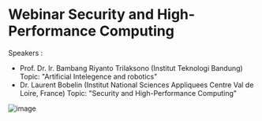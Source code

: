 # Webinar Security and High-Performance Computing
Speakers :
* Prof. Dr. Ir. Bambang Riyanto Trilaksono (Institut Teknologi Bandung) Topic: "Artificial Intelegence and robotics"
* Dr. Laurent Bobelin (Institut National Sciences Appliquees Centre Val de Loire, France) Topic: "Security and High-Performance Computing"

![image](https://user-images.githubusercontent.com/112860202/210120287-be3e7396-92b5-4eca-b874-e39856ff50ca.png)
